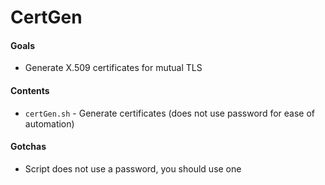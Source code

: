 # CertGen

#### Goals
 - Generate X.509 certificates for mutual TLS


#### Contents
 - `certGen.sh` - Generate certificates (does not use password for ease of automation)


#### Gotchas
 - Script does not use a password, you should use one
